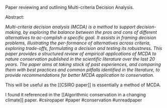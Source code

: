 Paper reviewing and outlining Multi-criteria Decision Analysis. 

Abstract: 

*Multi-criteria decision analysis (MCDA) is a method to support decision-making, by exploring the balance between the pros and cons of different alternatives to ac-complish a specific goal. It assists in framing decision problems, illustrating the per-formance of alternatives across criteria, exploring trade-offs, formulating a decision and testing its robustness. This paper provides a structured review of empirical applications of MCDA to nature conservation published in the scientific literature over the last 20 years. The paper aims at taking stock of past experiences, and comparing them with best practices and common pitfalls identified in the literature, to provide recommendations for better MCDA application to conservation.*

This will be useful as the [[CSIRO paper]] is essentially a method of MCDA. 

I found it referenced in the [[Algorithmic conservation in a changing climate]] paper.
#csiropaper 
#paper 
#conservation 
#unreadpaper